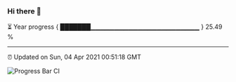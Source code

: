 ### Hi there 👋

⏳ Year progress { ███████▁▁▁▁▁▁▁▁▁▁▁▁▁▁▁▁▁▁▁▁▁▁▁ } 25.49 %

---

⏰ Updated on Sun, 04 Apr 2021 00:51:18 GMT

![Progress Bar CI](https://github.com/liununu/liununu/workflows/Progress%20Bar%20CI/badge.svg)
